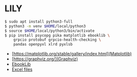 # LILY

```bash
$ sudo apt install python3-full
$ python3 -m venv $HOME/local/python3
$ source $HOME/local/python3/bin/activate
$ pip install psycopg pika matplotlib ebooklib \
    grpcio protobuf grpcio-health-checking \
    pandas openpyxl xlrd pyxlsb
```

- [https://matplotlib.org/stable/gallery/index.html](Matplotlib)
- [https://graphviz.org/](Graphviz)
- [EbookLib](https://github.com/aerkalov/ebooklib)
- [Excel files](https://pandas.pydata.org/docs/user_guide/io.html#excel-files)
